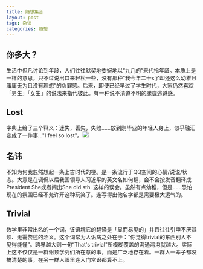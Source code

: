 ```yaml
---
title: 随想集合
layout: post
tags: 杂谈
categories: 随想
---
```


## 你多大？
生活中但凡讨论到年龄，人们往往默契地委婉地以“九几的”来代指年龄。本质上是一样的意思，只不过说出口来轻松一些，没有那种“我今年二十x了却还这么幼稚且庸庸无为且没有理想”的负罪感。后来，即便已经早过了学生时代，大家仍然喜欢「男生」「女生」的说法来指代彼此。有一种说不清道不明的朦胧逃避感。

## Lost
字典上给了三个释义：迷失，丢失，失败……放到刚毕业的年轻人身上，似乎融汇变成了一件事…"I feel so lost"。![](https://nullrecurrent.github.io//image/20.jpg)

## 名讳
不知为何我忽然想起一条上古时代的梗。是一条流行于QQ空间的心情/说说/状态。大意是在调侃以后我国领导人习近平的英文名如何翻，会不会按发音翻译成President She或者闹出She did sth. 这样的误会。虽然有点幼稚，但是……恐怕现在的氛围已经不允许开这种玩笑了。连写得出他名字都是需要极大运气的。

## Trivial
数学里非常出名的一个词，该语境它的翻译是「显而易见的」并且往往引申不厌其烦、无需赘述的涵义。这个词常为人诟病之处在于：“你觉得trivial的东西别人不见得能懂”。跨界越大则一句“That's trivial"所模糊覆盖的沟通鸿沟就越大。实际上这不仅仅是一群谢顶学究们所在意的事，而是广泛地存在着。一群人一辈子都没搞清楚的事，在另一群人眼里连入门常识都算不上。
